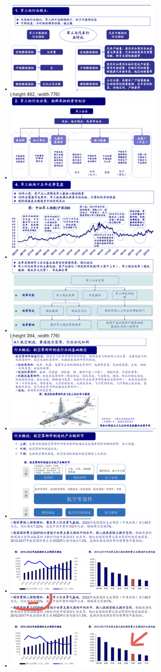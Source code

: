 - ![image.png](../assets/image_1679232011701_0.png){:height 462, :width 776}
- ![image.png](../assets/image_1679232039257_0.png)
- ![image.png](../assets/image_1679232402333_0.png)
- ![image.png](../assets/image_1679232444540_0.png){:height 394, :width 776}
- ![image.png](../assets/image_1679232459618_0.png)
- ![image.png](../assets/image_1679232471158_0.png)
- ![image.png](../assets/image_1679232479684_0.png)
- ![image.png](../assets/image_1679232498629_0.png)